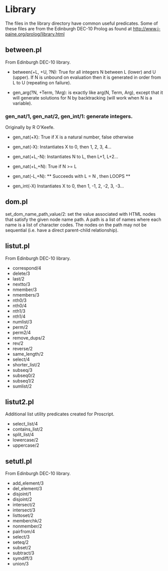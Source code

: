 # Library
The files in the library directory have common useful predicates.
Some of these files are from the Edinburgh DEC-10 Prolog as found 
at http://www.j-paine.org/prolog/library.html

## between.pl
From Edinburgh DEC-10 library.
* between(+L, +U, ?N): True for all integers N between L (lower) and U (upper).
If N is unbound on evaluation then it is generated in order from L to U (repeating on failure).

* gen_arg(?N, +Term, ?Arg):
is exactly like arg(N, Term, Arg), except that it will generate
solutions for N by backtracking (will work when N is a variable).

### gen_nat/1, gen_nat/2, gen_int/1: generate integers. 
Originally by R O'Keefe.

* gen_nat(+X): True if X is a natural number, false otherwise
* gen_nat(-X): Instantiates X to 0, then 1, 2, 3, 4...
* gen_nat(+L,-N): Instantiates N to L, then L+1, L+2...
* gen_nat(+L,+N): True if N >= L
* gen_nat(-L,+N):  ** Succeeds with L = N , then LOOPS **

* gen_int(-X)	 Instantiates X to 0, then 1, -1, 2, -2, 3, -3...

## dom.pl
set_dom_name_path_value/2: set the value associated with HTML nodes that 
satisfy the given node name path. A path is a list of names where each name
is a list of character codes. The nodes on the path may not be sequential
(i.e. have a direct parent-child relationship).

## listut.pl
From Edinburgh DEC-10 library.

* correspond/4
* delete/3
* last/2
* nextto/3
* nmember/3
* nmembers/3
* nth0/3
* nth0/4
* nth1/3
* nth1/4
* numlist/3
* perm/2
* perm2/4
* remove_dups/2
* rev/2
* reverse/2
* same_length/2
* select/4
* shorter_list/2
* subseq/3
* subseq0/2
* subseq1/2
* sumlist/2

## listut2.pl
Additional list utility predicates created for Proscript.
* select_list/4
* contains_list/2
* split_list/4
* lowercase/2
* uppercase/2

## setutl.pl
From Edinburgh DEC-10 library.

* add_element/3
* del_element/3
* disjoint/1
* disjoint/2
* intersect/2
* intersect/3
* listtoset/2
* memberchk/2
* nonmember/2
* pairfrom/4
* select/3
* seteq/2
* subset/2
* subtract/3
* symdiff/3
* union/3
